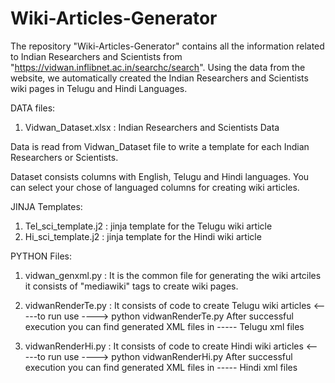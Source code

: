 # Wiki-Articles-Generator

The repository "Wiki-Articles-Generator" contains all the information related to Indian Researchers and Scientists from "https://vidwan.inflibnet.ac.in/searchc/search". Using the data from the website, we automatically created the Indian Researchers and Scientists wiki pages in Telugu and Hindi Languages.

DATA files: 
1) Vidwan_Dataset.xlsx : Indian Researchers and Scientists Data 

Data is read from Vidwan_Dataset file to write a template for each Indian Researchers or Scientists. 

Dataset consists columns with English, Telugu and Hindi languages. You can select your chose of languaged columns for creating wiki articles.

JINJA Templates: 
1) Tel_sci_template.j2 : jinja template for the Telugu wiki article 
2) Hi_sci_template.j2 : jinja template for the Hindi wiki article

PYTHON Files:

1) vidwan_genxml.py : It is the common file for generating the wiki artciles it consists of "mediawiki" tags to create wiki pages.

2) vidwanRenderTe.py : It consists of code to create Telugu wiki articles 
        <-----to run use ----> python vidwanRenderTe.py
        After successful execution you can find generated XML files in  ----- Telugu xml files

3) vidwanRenderHi.py : It consists of code to create Hindi wiki articles
        <-----to run use ----> python vidwanRenderHi.py
        After successful execution you can find generated XML files in  ----- Hindi xml files


